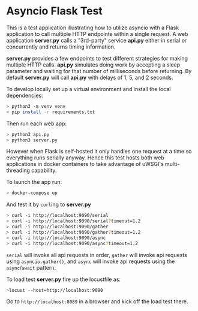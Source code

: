 # Asyncio Flask Test

This is a test application illustrating how to utilize asyncio with a Flask application to call multiple HTTP endpoints within a single request. A web application **server.py** calls a "3rd-party" service **api.py** either in serial or concurrently and returns timing information.

**server.py** provides a few endpoints to test different strategies for making multiple HTTP calls. **api.py** simulates doing work by accepting a sleep parameter and waiting for that number of milliseconds before returning. By default **server.py** will call **api.py** with delays of 1, 5, and 2 seconds.

To develop locally set up a virtual environment and install the local dependencies:

```sh
> python3 -m venv venv
> pip install -r requirements.txt
```

Then run each web app:
```sh
> python3 api.py
> python3 server.py
```

However when Flask is self-hosted it only handles one request at a time so everything runs serially anyway. Hence this test hosts both web applications in docker containers to take advantage of uWSGI's multi-threading capability.

To launch the app run:

```sh
> docker-compose up
```

And test it by `curl`ing to **server.py**

```sh
> curl -i http://localhost:9090/serial
> curl -i http://localhost:9090/serial?timeout=1.2
> curl -i http://localhost:9090/gather
> curl -i http://localhost:9090/gather?timeout=1.2
> curl -i http://localhost:9090/async
> curl -i http://localhost:9090/async?timeout=1.2
```

`serial` will invoke all api requests in order, `gather` will invoke api requests using `asyncio.gather()`, and `async` will invoke api requests using the `async`/`await` pattern.

To load test **server.py** fire up the locustfile as:

```sh
>locust --host=http://localhost:9090
```

Go to `http://localhost:8089` in a browser and kick off the load test there.

